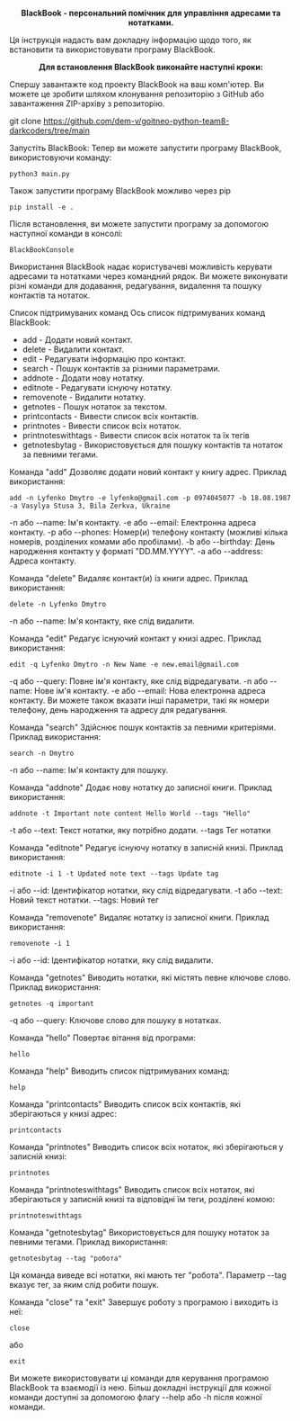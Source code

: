 <p align="center"><b>BlackBook - персональний помічник для управління адресами та нотатками.</b></p> Ця інструкція надасть вам докладну інформацію щодо того, як встановити та використовувати програму BlackBook.

<p align="center"><b>Для встановлення BlackBook виконайте наступні кроки:</b></p> 

Спершу завантажте код проекту BlackBook на ваш комп'ютер. Ви можете це зробити шляхом клонування репозиторію з GitHub або завантаження ZIP-архіву з репозиторію.

git clone https://github.com/dem-v/goitneo-python-team8-darkcoders/tree/main

Запустіть BlackBook: Тепер ви можете запустити програму BlackBook, використовуючи команду:

```shell
python3 main.py
```

Також запустити програму BlackBook можливо через pip

```shell
pip install -e .
```

Після встановлення, ви можете запустити програму за допомогою наступної команди в консолі:

```shell
BlackBookConsole
```

Використання
BlackBook надає користувачеві можливість керувати адресами та нотатками через командний рядок. Ви можете виконувати різні команди для додавання, редагування, видалення та пошуку контактів та нотаток.

Список підтримуваних команд
Ось список підтримуваних команд BlackBook:

- add - Додати новий контакт.
- delete - Видалити контакт.
- edit - Редагувати інформацію про контакт.
- search - Пошук контактів за різними параметрами.
- addnote - Додати нову нотатку.
- editnote - Редагувати існуючу нотатку.
- removenote - Видалити нотатку.
- getnotes - Пошук нотаток за текстом.
- printcontacts - Вивести список всіх контактів.
- printnotes - Вивести список всіх нотаток.
- printnoteswithtags - Вивести список всіх нотаток та їх тегів
- getnotesbytag - Використовується для пошуку контактів та нотаток за певними тегами.

Команда "add"
Дозволяє додати новий контакт у книгу адрес. Приклад використання:

```shell
add -n Lyfenko Dmytro -e lyfenko@gmail.com -p 0974045077 -b 18.08.1987 -a Vasylya Stusa 3, Bila Zerkva, Ukraine
```

-n або --name: Ім'я контакту.
-e або --email: Електронна адреса контакту.
-p або --phones: Номер(и) телефону контакту (можливі кілька номерів, розділених комами або пробілами).
-b або --birthday: День народження контакту у форматі "DD.MM.YYYY".
-a або --address: Адреса контакту.

Команда "delete"
Видаляє контакт(и) із книги адрес. Приклад використання:

```shell
delete -n Lyfenko Dmytro
```

-n або --name: Ім'я контакту, яке слід видалити.

Команда "edit"
Редагує існуючий контакт у книзі адрес. Приклад використання:

```shell
edit -q Lyfenko Dmytro -n New Name -e new.email@gmail.com
```

-q або --query: Повне ім'я контакту, яке слід відредагувати.
-n або --name: Нове ім'я контакту.
-e або --email: Нова електронна адреса контакту.
Ви можете також вказати інші параметри, такі як номери телефону, день народження та адресу для редагування.

Команда "search"
Здійснює пошук контактів за певними критеріями. Приклад використання:

```shell
search -n Dmytro
```

-n або --name: Ім'я контакту для пошуку.

Команда "addnote"
Додає нову нотатку до записної книги. Приклад використання:

```shell
addnote -t Important note content Hello World --tags "Hello"
```

-t або --text: Текст нотатки, яку потрібно додати.
--tags Тег нотатки

Команда "editnote"
Редагує існуючу нотатку в записній книзі. Приклад використання:

```shell
editnote -i 1 -t Updated note text --tags Update tag
```

-i або --id: Ідентифікатор нотатки, яку слід відредагувати.
-t або --text: Новий текст нотатки.
--tags: Новий тег

Команда "removenote"
Видаляє нотатку із записної книги. Приклад використання:

```shell
removenote -i 1
```

-i або --id: Ідентифікатор нотатки, яку слід видалити.

Команда "getnotes"
Виводить нотатки, які містять певне ключове слово. Приклад використання:

```shell
getnotes -q important
```

-q або --query: Ключове слово для пошуку в нотатках.

Команда "hello"
Повертає вітання від програми:

```shell
hello
```

Команда "help"
Виводить список підтримуваних команд:

```shell
help
```

Команда "printcontacts"
Виводить список всіх контактів, які зберігаються у книзі адрес:

```shell
printcontacts
```

Команда "printnotes"
Виводить список всіх нотаток, які зберігаються у записній книзі:

```shell
printnotes
```

Команда "printnoteswithtags"
Виводить список всіх нотаток, які зберігаються у записній книзі та відповідні їм теги, розділені комою:

```shell
printnoteswithtags
```

Команда "getnotesbytag"
Використовується для пошуку нотаток за певними тегами. Приклад використання:

```shell
getnotesbytag --tag "робота"
```

Ця команда виведе всі нотатки, які мають тег "робота". Параметр --tag вказує тег, за яким слід робити пошук.

Команда "close" та "exit"
Завершує роботу з програмою і виходить із неї:

```shell
close
```

або

```shell
exit
```

Ви можете використовувати ці команди для керування програмою BlackBook та взаємодії із нею. Більш докладні інструкції для кожної команди доступні за допомогою флагу --help або -h після кожної команди.
